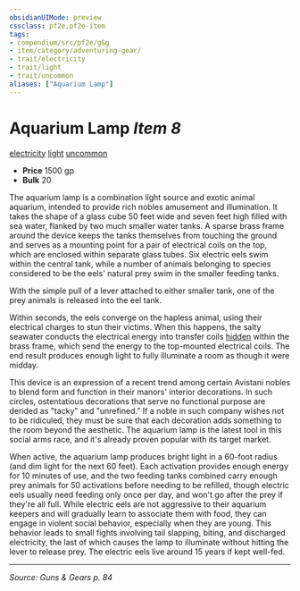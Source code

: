 ```yaml
---
obsidianUIMode: preview
cssclass: pf2e,pf2e-item
tags:
- compendium/src/pf2e/g&g
- item/category/adventuring-gear/
- trait/electricity
- trait/light
- trait/uncommon
aliases: ["Aquarium Lamp"]
---
```

# Aquarium Lamp *Item 8*  
[electricity](electricity.md "Electricity Energy & Element Trait")  [light](Reference/Rules/Traits/light.md "Light Effect Trait")  [uncommon](uncommon.md "Uncommon Rarity Trait")  

- **Price** 1500 gp
- **Bulk** 20

The aquarium lamp is a combination light source and exotic animal aquarium, intended to provide rich nobles amusement and illumination. It takes the shape of a glass cube 50 feet wide and seven feet high filled with sea water, flanked by two much smaller water tanks. A sparse brass frame around the device keeps the tanks themselves from touching the ground and serves as a mounting point for a pair of electrical coils on the top, which are enclosed within separate glass tubes. Six electric eels swim within the central tank, while a number of animals belonging to species considered to be the eels' natural prey swim in the smaller feeding tanks.

With the simple pull of a lever attached to either smaller tank, one of the prey animals is released into the eel tank.

Within seconds, the eels converge on the hapless animal, using their electrical charges to stun their victims. When this happens, the salty seawater conducts the electrical energy into transfer coils [hidden](conditions.md#Hidden) within the brass frame, which send the energy to the top-mounted electrical coils. The end result produces enough light to fully illuminate a room as though it were midday.

This device is an expression of a recent trend among certain Avistani nobles to blend form and function in their manors' interior decorations. In such circles, ostentatious decorations that serve no functional purpose are derided as "tacky" and "unrefined." If a noble in such company wishes not to be ridiculed, they must be sure that each decoration adds something to the room beyond the aesthetic. The aquarium lamp is the latest tool in this social arms race, and it's already proven popular with its target market.

When active, the aquarium lamp produces bright light in a 60-foot radius (and dim light for the next 60 feet). Each activation provides enough energy for 10 minutes of use, and the two feeding tanks combined carry enough prey animals for 50 activations before needing to be refilled, though electric eels usually need feeding only once per day, and won't go after the prey if they're all full. While electric eels are not aggressive to their aquarium keepers and will gradually learn to associate them with food, they can engage in violent social behavior, especially when they are young. This behavior leads to small fights involving tail slapping, biting, and discharged electricity, the last of which causes the lamp to illuminate without hitting the lever to release prey. The electric eels live around 15 years if kept well-fed.


---
*Source: Guns & Gears p. 84*